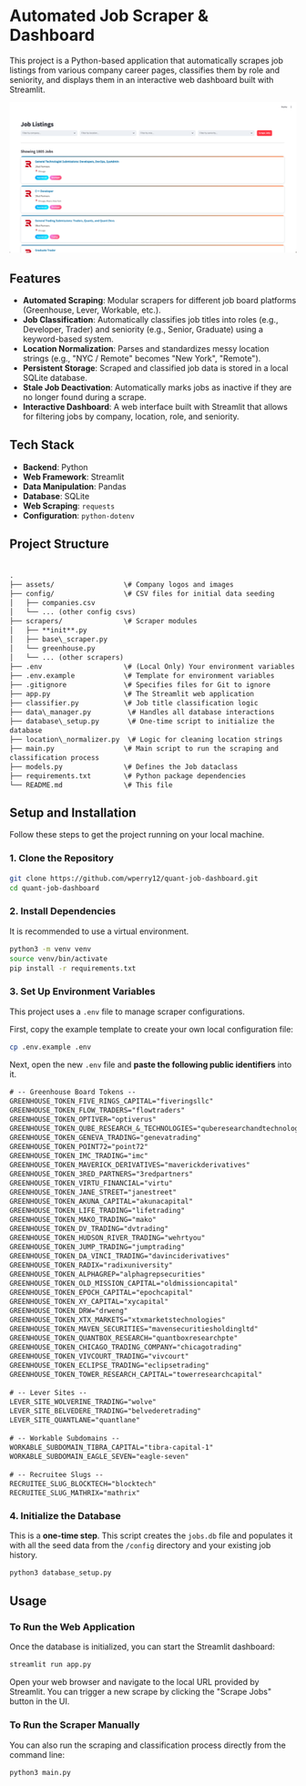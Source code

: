 # Automated Job Scraper & Dashboard

This project is a Python-based application that automatically scrapes job listings from various company career pages, classifies them by role and seniority, and displays them in an interactive web dashboard built with Streamlit.

![Job Scraper Dashboard](assets/dashboard_screenshot.png)

## Features

- **Automated Scraping**: Modular scrapers for different job board platforms (Greenhouse, Lever, Workable, etc.).
- **Job Classification**: Automatically classifies job titles into roles (e.g., Developer, Trader) and seniority (e.g., Senior, Graduate) using a keyword-based system.
- **Location Normalization**: Parses and standardizes messy location strings (e.g., "NYC / Remote" becomes "New York", "Remote").
- **Persistent Storage**: Scraped and classified job data is stored in a local SQLite database.
- **Stale Job Deactivation**: Automatically marks jobs as inactive if they are no longer found during a scrape.
- **Interactive Dashboard**: A web interface built with Streamlit that allows for filtering jobs by company, location, role, and seniority.

## Tech Stack

- **Backend**: Python
- **Web Framework**: Streamlit
- **Data Manipulation**: Pandas
- **Database**: SQLite
- **Web Scraping**: `requests`
- **Configuration**: `python-dotenv`

## Project Structure

```

.
├── assets/                 \# Company logos and images
├── config/                 \# CSV files for initial data seeding
│   ├── companies.csv
│   └── ... (other config csvs)
├── scrapers/               \# Scraper modules
│   ├── **init**.py
│   ├── base\_scraper.py
│   └── greenhouse.py
│   └── ... (other scrapers)
├── .env                    \# (Local Only) Your environment variables
├── .env.example            \# Template for environment variables
├── .gitignore              \# Specifies files for Git to ignore
├── app.py                  \# The Streamlit web application
├── classifier.py           \# Job title classification logic
├── data\_manager.py         \# Handles all database interactions
├── database\_setup.py       \# One-time script to initialize the database
├── location\_normalizer.py  \# Logic for cleaning location strings
├── main.py                 \# Main script to run the scraping and classification process
├── models.py               \# Defines the Job dataclass
├── requirements.txt        \# Python package dependencies
└── README.md               \# This file

````

## Setup and Installation

Follow these steps to get the project running on your local machine.

### 1. Clone the Repository
```bash
git clone https://github.com/wperry12/quant-job-dashboard.git
cd quant-job-dashboard
````

### 2\. Install Dependencies

It is recommended to use a virtual environment.

```bash
python3 -m venv venv
source venv/bin/activate
pip install -r requirements.txt
```

### 3\. Set Up Environment Variables

This project uses a `.env` file to manage scraper configurations.

First, copy the example template to create your own local configuration file:

```bash
cp .env.example .env
```

Next, open the new `.env` file and **paste the following public identifiers** into it.

```
# -- Greenhouse Board Tokens --
GREENHOUSE_TOKEN_FIVE_RINGS_CAPITAL="fiveringsllc"
GREENHOUSE_TOKEN_FLOW_TRADERS="flowtraders"
GREENHOUSE_TOKEN_OPTIVER="optiverus"
GREENHOUSE_TOKEN_QUBE_RESEARCH_&_TECHNOLOGIES="quberesearchandtechnologies"
GREENHOUSE_TOKEN_GENEVA_TRADING="genevatrading"
GREENHOUSE_TOKEN_POINT72="point72"
GREENHOUSE_TOKEN_IMC_TRADING="imc"
GREENHOUSE_TOKEN_MAVERICK_DERIVATIVES="maverickderivatives"
GREENHOUSE_TOKEN_3RED_PARTNERS="3redpartners"
GREENHOUSE_TOKEN_VIRTU_FINANCIAL="virtu"
GREENHOUSE_TOKEN_JANE_STREET="janestreet"
GREENHOUSE_TOKEN_AKUNA_CAPITAL="akunacapital"
GREENHOUSE_TOKEN_LIFE_TRADING="lifetrading"
GREENHOUSE_TOKEN_MAKO_TRADING="mako"
GREENHOUSE_TOKEN_DV_TRADING="dvtrading"
GREENHOUSE_TOKEN_HUDSON_RIVER_TRADING="wehrtyou"
GREENHOUSE_TOKEN_JUMP_TRADING="jumptrading"
GREENHOUSE_TOKEN_DA_VINCI_TRADING="davinciderivatives"
GREENHOUSE_TOKEN_RADIX="radixuniversity"
GREENHOUSE_TOKEN_ALPHAGREP="alphagrepsecurities"
GREENHOUSE_TOKEN_OLD_MISSION_CAPITAL="oldmissioncapital"
GREENHOUSE_TOKEN_EPOCH_CAPITAL="epochcapital"
GREENHOUSE_TOKEN_XY_CAPITAL="xycapital"
GREENHOUSE_TOKEN_DRW="drweng"
GREENHOUSE_TOKEN_XTX_MARKETS="xtxmarketstechnologies"
GREENHOUSE_TOKEN_MAVEN_SECURITIES="mavensecuritiesholdingltd"
GREENHOUSE_TOKEN_QUANTBOX_RESEARCH="quantboxresearchpte"
GREENHOUSE_TOKEN_CHICAGO_TRADING_COMPANY="chicagotrading"
GREENHOUSE_TOKEN_VIVCOURT_TRADING="vivcourt"
GREENHOUSE_TOKEN_ECLIPSE_TRADING="eclipsetrading"
GREENHOUSE_TOKEN_TOWER_RESEARCH_CAPITAL="towerresearchcapital"

# -- Lever Sites --
LEVER_SITE_WOLVERINE_TRADING="wolve"
LEVER_SITE_BELVEDERE_TRADING="belvederetrading"
LEVER_SITE_QUANTLANE="quantlane"

# -- Workable Subdomains --
WORKABLE_SUBDOMAIN_TIBRA_CAPITAL="tibra-capital-1"
WORKABLE_SUBDOMAIN_EAGLE_SEVEN="eagle-seven"

# -- Recruitee Slugs --
RECRUITEE_SLUG_BLOCKTECH="blocktech"
RECRUITEE_SLUG_MATHRIX="mathrix"
```

### 4\. Initialize the Database

This is a **one-time step**. This script creates the `jobs.db` file and populates it with all the seed data from the `/config` directory and your existing job history.

```bash
python3 database_setup.py
```

## Usage

### To Run the Web Application

Once the database is initialized, you can start the Streamlit dashboard:

```bash
streamlit run app.py
```

Open your web browser and navigate to the local URL provided by Streamlit. You can trigger a new scrape by clicking the "Scrape Jobs" button in the UI.

### To Run the Scraper Manually

You can also run the scraping and classification process directly from the command line:

```bash
python3 main.py
```
